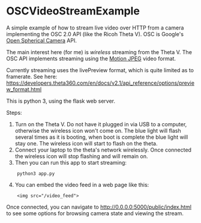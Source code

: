 # OSCVideoStreamExample

A simple example of how to stream live video over HTTP from a camera implementing the OSC 2.0 API (like the Ricoh Theta V). OSC is Google's [Open Spherical Camera](https://developers.google.com/streetview/open-spherical-camera/) API.

The main interest here (for me) is *wireless* streaming from the Theta V. The OSC API implements streaming using the [Motion JPEG](https://en.wikipedia.org/wiki/Motion_JPEG) video format.  

Currently streaming uses the livePreview format, which is quite limited as to framerate. See here: https://developers.theta360.com/en/docs/v2.1/api_reference/options/preview_format.html

This is python 3, using the flask web server. 

Steps:
1. Turn on the Theta V. Do not have it plugged in via USB to a computer, otherwise the wireless icon won't come on.
The blue light will flash several times as it is booting, when boot is complete the blue light will stay one.  The wireless icon will start to flash on the theta.
2. Connect your laptop to the theta's network wirelessly. Once connected the wireless icon will stop flashing and will remain on.
3. Then you can run this app to start streaming:
````
    python3 app.py
````
4. You can embed the video feed in a web page like this:
````
    <img src="/video_feed">
````

Once connected, you can navigate to http://0.0.0.0:5000/public/index.html to see some options for browsing camera state and viewing the stream.
